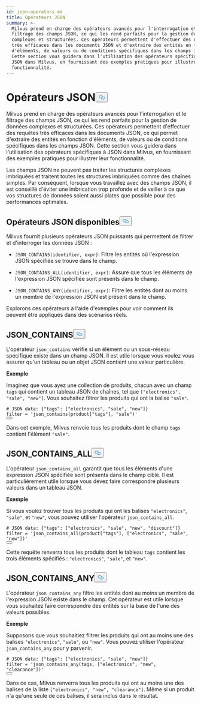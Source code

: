 ```yaml
---
id: json-operators.md
title: Opérateurs JSON
summary: >-
  Milvus prend en charge des opérateurs avancés pour l'interrogation et le
  filtrage des champs JSON, ce qui les rend parfaits pour la gestion de données
  complexes et structurées. Ces opérateurs permettent d'effectuer des requêtes
  très efficaces dans les documents JSON et d'extraire des entités en fonction
  d'éléments, de valeurs ou de conditions spécifiques dans les champs JSON.
  Cette section vous guidera dans l'utilisation des opérateurs spécifiques à
  JSON dans Milvus, en fournissant des exemples pratiques pour illustrer leur
  fonctionnalité.
---
```

<h1 id="JSON-Operators" class="common-anchor-header">Opérateurs JSON<button data-href="#JSON-Operators" class="anchor-icon" translate="no">
      <svg translate="no"
        aria-hidden="true"
        focusable="false"
        height="20"
        version="1.1"
        viewBox="0 0 16 16"
        width="16"
      >
        <path
          fill="#0092E4"
          fill-rule="evenodd"
          d="M4 9h1v1H4c-1.5 0-3-1.69-3-3.5S2.55 3 4 3h4c1.45 0 3 1.69 3 3.5 0 1.41-.91 2.72-2 3.25V8.59c.58-.45 1-1.27 1-2.09C10 5.22 8.98 4 8 4H4c-.98 0-2 1.22-2 2.5S3 9 4 9zm9-3h-1v1h1c1 0 2 1.22 2 2.5S13.98 12 13 12H9c-.98 0-2-1.22-2-2.5 0-.83.42-1.64 1-2.09V6.25c-1.09.53-2 1.84-2 3.25C6 11.31 7.55 13 9 13h4c1.45 0 3-1.69 3-3.5S14.5 6 13 6z"
        ></path>
      </svg>
    </button></h1><p>Milvus prend en charge des opérateurs avancés pour l'interrogation et le filtrage des champs JSON, ce qui les rend parfaits pour la gestion de données complexes et structurées. Ces opérateurs permettent d'effectuer des requêtes très efficaces dans les documents JSON, ce qui permet d'extraire des entités en fonction d'éléments, de valeurs ou de conditions spécifiques dans les champs JSON. Cette section vous guidera dans l'utilisation des opérateurs spécifiques à JSON dans Milvus, en fournissant des exemples pratiques pour illustrer leur fonctionnalité.</p>
<div class="alert note">
<p>Les champs JSON ne peuvent pas traiter les structures complexes imbriquées et traitent toutes les structures imbriquées comme des chaînes simples. Par conséquent, lorsque vous travaillez avec des champs JSON, il est conseillé d'éviter une imbrication trop profonde et de veiller à ce que vos structures de données soient aussi plates que possible pour des performances optimales.</p>
</div>
<h2 id="Available-JSON-Operators" class="common-anchor-header">Opérateurs JSON disponibles<button data-href="#Available-JSON-Operators" class="anchor-icon" translate="no">
      <svg translate="no"
        aria-hidden="true"
        focusable="false"
        height="20"
        version="1.1"
        viewBox="0 0 16 16"
        width="16"
      >
        <path
          fill="#0092E4"
          fill-rule="evenodd"
          d="M4 9h1v1H4c-1.5 0-3-1.69-3-3.5S2.55 3 4 3h4c1.45 0 3 1.69 3 3.5 0 1.41-.91 2.72-2 3.25V8.59c.58-.45 1-1.27 1-2.09C10 5.22 8.98 4 8 4H4c-.98 0-2 1.22-2 2.5S3 9 4 9zm9-3h-1v1h1c1 0 2 1.22 2 2.5S13.98 12 13 12H9c-.98 0-2-1.22-2-2.5 0-.83.42-1.64 1-2.09V6.25c-1.09.53-2 1.84-2 3.25C6 11.31 7.55 13 9 13h4c1.45 0 3-1.69 3-3.5S14.5 6 13 6z"
        ></path>
      </svg>
    </button></h2><p>Milvus fournit plusieurs opérateurs JSON puissants qui permettent de filtrer et d'interroger les données JSON :</p>
<ul>
<li><p><code translate="no">JSON_CONTAINS(identifier, expr)</code>: Filtre les entités où l'expression JSON spécifiée se trouve dans le champ.</p></li>
<li><p><code translate="no">JSON_CONTAINS_ALL(identifier, expr)</code>: Assure que tous les éléments de l'expression JSON spécifiée sont présents dans le champ.</p></li>
<li><p><code translate="no">JSON_CONTAINS_ANY(identifier, expr)</code>: Filtre les entités dont au moins un membre de l'expression JSON est présent dans le champ.</p></li>
</ul>
<p>Explorons ces opérateurs à l'aide d'exemples pour voir comment ils peuvent être appliqués dans des scénarios réels.</p>
<h2 id="JSONCONTAINS" class="common-anchor-header">JSON_CONTAINS<button data-href="#JSONCONTAINS" class="anchor-icon" translate="no">
      <svg translate="no"
        aria-hidden="true"
        focusable="false"
        height="20"
        version="1.1"
        viewBox="0 0 16 16"
        width="16"
      >
        <path
          fill="#0092E4"
          fill-rule="evenodd"
          d="M4 9h1v1H4c-1.5 0-3-1.69-3-3.5S2.55 3 4 3h4c1.45 0 3 1.69 3 3.5 0 1.41-.91 2.72-2 3.25V8.59c.58-.45 1-1.27 1-2.09C10 5.22 8.98 4 8 4H4c-.98 0-2 1.22-2 2.5S3 9 4 9zm9-3h-1v1h1c1 0 2 1.22 2 2.5S13.98 12 13 12H9c-.98 0-2-1.22-2-2.5 0-.83.42-1.64 1-2.09V6.25c-1.09.53-2 1.84-2 3.25C6 11.31 7.55 13 9 13h4c1.45 0 3-1.69 3-3.5S14.5 6 13 6z"
        ></path>
      </svg>
    </button></h2><p>L'opérateur <code translate="no">json_contains</code> vérifie si un élément ou un sous-réseau spécifique existe dans un champ JSON. Il est utile lorsque vous voulez vous assurer qu'un tableau ou un objet JSON contient une valeur particulière.</p>
<p><strong>Exemple</strong></p>
<p>Imaginez que vous ayez une collection de produits, chacun avec un champ <code translate="no">tags</code> qui contient un tableau JSON de chaînes, tel que <code translate="no">[&quot;electronics&quot;, &quot;sale&quot;, &quot;new&quot;]</code>. Vous souhaitez filtrer les produits qui ont la balise <code translate="no">&quot;sale&quot;</code>.</p>
<pre><code translate="no" class="language-python"><span class="hljs-comment"># JSON data: {&quot;tags&quot;: [&quot;electronics&quot;, &quot;sale&quot;, &quot;new&quot;]}</span>
<span class="hljs-built_in">filter</span> = <span class="hljs-string">&#x27;json_contains(product[&quot;tags&quot;], &quot;sale&quot;)&#x27;</span>
<button class="copy-code-btn"></button></code></pre>
<p>Dans cet exemple, Milvus renvoie tous les produits dont le champ <code translate="no">tags</code> contient l'élément <code translate="no">&quot;sale&quot;</code>.</p>
<h2 id="JSONCONTAINSALL" class="common-anchor-header">JSON_CONTAINS_ALL<button data-href="#JSONCONTAINSALL" class="anchor-icon" translate="no">
      <svg translate="no"
        aria-hidden="true"
        focusable="false"
        height="20"
        version="1.1"
        viewBox="0 0 16 16"
        width="16"
      >
        <path
          fill="#0092E4"
          fill-rule="evenodd"
          d="M4 9h1v1H4c-1.5 0-3-1.69-3-3.5S2.55 3 4 3h4c1.45 0 3 1.69 3 3.5 0 1.41-.91 2.72-2 3.25V8.59c.58-.45 1-1.27 1-2.09C10 5.22 8.98 4 8 4H4c-.98 0-2 1.22-2 2.5S3 9 4 9zm9-3h-1v1h1c1 0 2 1.22 2 2.5S13.98 12 13 12H9c-.98 0-2-1.22-2-2.5 0-.83.42-1.64 1-2.09V6.25c-1.09.53-2 1.84-2 3.25C6 11.31 7.55 13 9 13h4c1.45 0 3-1.69 3-3.5S14.5 6 13 6z"
        ></path>
      </svg>
    </button></h2><p>L'opérateur <code translate="no">json_contains_all</code> garantit que tous les éléments d'une expression JSON spécifiée sont présents dans le champ cible. Il est particulièrement utile lorsque vous devez faire correspondre plusieurs valeurs dans un tableau JSON.</p>
<p><strong>Exemple</strong></p>
<p>Si vous voulez trouver tous les produits qui ont les balises <code translate="no">&quot;electronics&quot;</code>, <code translate="no">&quot;sale&quot;</code>, et <code translate="no">&quot;new&quot;</code>, vous pouvez utiliser l'opérateur <code translate="no">json_contains_all</code>.</p>
<pre><code translate="no" class="language-python"><span class="hljs-comment"># JSON data: {&quot;tags&quot;: [&quot;electronics&quot;, &quot;sale&quot;, &quot;new&quot;, &quot;discount&quot;]}</span>
<span class="hljs-built_in">filter</span> = <span class="hljs-string">&#x27;json_contains_all(product[&quot;tags&quot;], [&quot;electronics&quot;, &quot;sale&quot;, &quot;new&quot;])&#x27;</span>
<button class="copy-code-btn"></button></code></pre>
<p>Cette requête renverra tous les produits dont le tableau <code translate="no">tags</code> contient les trois éléments spécifiés : <code translate="no">&quot;electronics&quot;</code>, <code translate="no">&quot;sale&quot;</code>, et <code translate="no">&quot;new&quot;</code>.</p>
<h2 id="JSONCONTAINSANY" class="common-anchor-header">JSON_CONTAINS_ANY<button data-href="#JSONCONTAINSANY" class="anchor-icon" translate="no">
      <svg translate="no"
        aria-hidden="true"
        focusable="false"
        height="20"
        version="1.1"
        viewBox="0 0 16 16"
        width="16"
      >
        <path
          fill="#0092E4"
          fill-rule="evenodd"
          d="M4 9h1v1H4c-1.5 0-3-1.69-3-3.5S2.55 3 4 3h4c1.45 0 3 1.69 3 3.5 0 1.41-.91 2.72-2 3.25V8.59c.58-.45 1-1.27 1-2.09C10 5.22 8.98 4 8 4H4c-.98 0-2 1.22-2 2.5S3 9 4 9zm9-3h-1v1h1c1 0 2 1.22 2 2.5S13.98 12 13 12H9c-.98 0-2-1.22-2-2.5 0-.83.42-1.64 1-2.09V6.25c-1.09.53-2 1.84-2 3.25C6 11.31 7.55 13 9 13h4c1.45 0 3-1.69 3-3.5S14.5 6 13 6z"
        ></path>
      </svg>
    </button></h2><p>L'opérateur <code translate="no">json_contains_any</code> filtre les entités dont au moins un membre de l'expression JSON existe dans le champ. Cet opérateur est utile lorsque vous souhaitez faire correspondre des entités sur la base de l'une des valeurs possibles.</p>
<p><strong>Exemple</strong></p>
<p>Supposons que vous souhaitiez filtrer les produits qui ont au moins une des balises <code translate="no">&quot;electronics&quot;</code>, <code translate="no">&quot;sale&quot;</code>, ou <code translate="no">&quot;new&quot;</code>. Vous pouvez utiliser l'opérateur <code translate="no">json_contains_any</code> pour y parvenir.</p>
<pre><code translate="no" class="language-python"><span class="hljs-comment"># JSON data: {&quot;tags&quot;: [&quot;electronics&quot;, &quot;sale&quot;, &quot;new&quot;]}</span>
<span class="hljs-built_in">filter</span> = <span class="hljs-string">&#x27;json_contains_any(tags, [&quot;electronics&quot;, &quot;new&quot;, &quot;clearance&quot;])&#x27;</span>
<button class="copy-code-btn"></button></code></pre>
<p>Dans ce cas, Milvus renverra tous les produits qui ont au moins une des balises de la liste <code translate="no">[&quot;electronics&quot;, &quot;new&quot;, &quot;clearance&quot;]</code>. Même si un produit n'a qu'une seule de ces balises, il sera inclus dans le résultat.</p>
